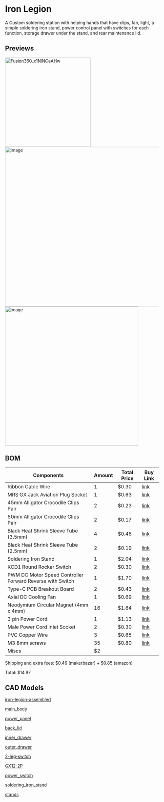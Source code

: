 # Iron Legion
A Custom soldering station with helping hands that have clips, fan, light, a simple soldering iron stand, power control panel with switches for each function, storage drawer under the stand, and rear maintenance lid.

## Previews

<img width="280" height="291" alt="Fusion360_x1NiNCaAHw" src="https://github.com/user-attachments/assets/6ff9339d-edfd-45fe-93ce-3eb7409b561c" />
<img width="1245" height="521" alt="image" src="https://github.com/user-attachments/assets/ac13edb2-a42c-485c-ab97-f58d9cba3f77" />
<img width="436" height="454" alt="image" src="https://github.com/user-attachments/assets/bdf737eb-611a-4785-8c75-b889dd9e37d7" />

## BOM

| Components | Amount | Total Price | Buy Link |
|---|---|---|---|
| Ribbon Cable Wire | 1 | $0.30 | [link](https://makerbazar.in/products/multi-coloured-ribbon-cable-wire?variant=40914898813079) |
| MRS GX Jack Aviation Plug Socket | 1 | $0.63 | [link](https://makerbazar.in/products/gx-jack-aviation-plug-socket?variant=46816709837040) |
| 45mm Alligator Crocodile Clips Pair | 2 | $0.23 | [link](https://makerbazar.in/products/alligator-crocodile-clips-pair-45mm-red-black) |
| 50mm Alligator Crocodile Clips Pair | 2 | $0.17 | [link](https://makerbazar.in/products/alligator-crocodile-clips-pair-50mm-red-black-single-leg) |
| Black Heat Shrink Sleeve Tube (3.5mm) | 4 | $0.46 | [link](https://makerbazar.in/products/heat-shrink?variant=44960753778928) |
| Black Heat Shrink Sleeve Tube (2.5mm) | 2 | $0.19 | [link](https://makerbazar.in/products/heat-shrink?variant=45061327782128) |
| Soldering Iron Stand | 1 | $2.04 | [link](https://www.amazon.in/dp/B0BFMW9C9B?ref_=cm_sw_r_cp_ud_dp_4ZG4MBHA8YCRYR6ZRNH8_1) |
| KCD1 Round Rocker Switch | 2 | $0.30 | [link](https://makerbazar.in/products/round-rocker-switch-2-leg-pack-of-2-spst?variant=42143153684720) |
| PWM DC Motor Speed Controller Forward Reverse with Switch | 1 | $1.70 | [link](https://makerbazar.in/products/dc-6v-28v-6v-12v-24v-3a-pwm-dc-motor-speed-controller-forward-reverse-with-switch?variant=44061960569072) |
| Type-C PCB Breakout Board | 2 | $0.43 | [link](https://makerbazar.in/products/type-c-usb-female-to-dip-pcb-breakout-board?variant=46337045299440) |
| Axial DC Cooling Fan | 1 | $0.69 | [link](https://makerbazar.in/products/generic-axial-dc-cooling-fan-blowers?variant=46306239971568) |
| Neodymium Circular Magnet (4mm x 4mm) | 16 | $1.64 | [link](https://makerbazar.in/products/neodymium-circular-magnet?variant=46186412245232) |
| 3 pin Power Cord | 1 | $1.13 | [link](https://makerbazar.in/products/240v-ac-power-cord-3-pin-to-iec-c-13-female-cable?variant=44609024229616) |
| Male Power Cord Inlet Socket | 2 | $0.30 | [link](https://makerbazar.in/products/ac-250v-10a-iec320-c14-male-power-cord-inlet-socket-with-fuse-holder?variant=44619938889968) |
| PVC Copper Wire | 3 | $0.65 | [link](https://makerbazar.in/products/1-5mm-pvc-insulated-single-core-flexible-copper-wire-roll?variant=44819644023024) |
| M3 8mm screws | 35 | $0.80 | [link](https://novo3d.in/self-tapping-screws/) |
| Miscs | $2 |

Shipping and extra fees: $0.46 (makerbazar) + $0.85 (amazon)

Total: $14.97


## CAD Models
[iron-legion-assembled](https://github.com/Karandev2007/iron-legion/blob/main/CAD/iron-legion-assembled.step)

[main_body](https://github.com/Karandev2007/iron-legion/blob/main/CAD/main_body.step)

[power_panel](https://github.com/Karandev2007/iron-legion/blob/main/CAD/power_panel.step)

[back_lid](https://github.com/Karandev2007/iron-legion/blob/main/CAD/back_lid.step)

[inner_drawer](https://github.com/Karandev2007/iron-legion/blob/main/CAD/inner_drawer.step)

[outer_drawer](https://github.com/Karandev2007/iron-legion/blob/main/CAD/outer_drawer.step)

[2-leg-switch](https://github.com/Karandev2007/iron-legion/blob/main/CAD/2-leg-switch.step)

[GX12-2P](https://github.com/Karandev2007/iron-legion/blob/main/CAD/GX12-2P.step)

[power_switch](https://github.com/Karandev2007/iron-legion/blob/main/CAD/power_switch.step)

[soldering_iron_stand](https://github.com/Karandev2007/iron-legion/blob/main/CAD/soldering_iron_stand.step)

[stands](https://github.com/Karandev2007/iron-legion/blob/main/CAD/stands.step)
